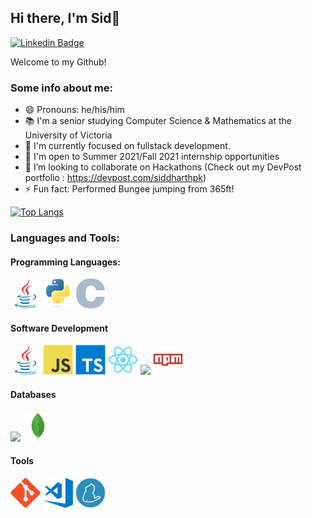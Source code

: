 ## Hi there, I'm Sid👋

[![Linkedin Badge](https://img.shields.io/badge/Siddharth%20Pathak-0e76a8?style=flat-square&logo=Linkedin&logoColor=white)](https://linkedin.com/in//siddharthanilpathak/)

Welcome to my Github!

### Some info about me:
- 😄 Pronouns: he/his/him
- 📚 I'm a senior studying Computer Science & Mathematics at the University of Victoria
- 🚀 I'm currently focused on fullstack development.
- 🏢 I'm open to Summer 2021/Fall 2021 internship opportunities
- 👯 I’m looking to collaborate on Hackathons (Check out my DevPost portfolio : https://devpost.com/siddharthpk)
- ⚡ Fun fact: Performed Bungee jumping from 365ft!



[![Top Langs](https://github-readme-stats.vercel.app/api/top-langs/?username=siddharthpk)](https://github.com/anuraghazra/github-readme-stats)

### Languages and Tools:

#### Programming Languages:

<code><img height="48" src="https://raw.githubusercontent.com/devicons/devicon/master/icons/java/java-original.svg"></code>
<code><img height="48" src="https://raw.githubusercontent.com/devicons/devicon/master/icons/python/python-original.svg"></code>
<code><img height="48" src="https://raw.githubusercontent.com/devicons/devicon/master/icons/c/c-original.svg"></code>

#### Software Development

<code><img height="48" src="https://raw.githubusercontent.com/devicons/devicon/master/icons/java/java-original.svg"></code>
<code><img height="48" src="https://raw.githubusercontent.com/devicons/devicon/master/icons/javascript/javascript-original.svg" /></code>
<code><img height="48" src="https://raw.githubusercontent.com/devicons/devicon/master/icons/typescript/typescript-original.svg"></code>
<code><img height="48" src="https://raw.githubusercontent.com/devicons/devicon/master/icons/react/react-original.svg"></code>
<code><img height="48" src="https://www.vectorlogo.zone/logos/nodejs/nodejs-icon.svg"></code>
<code><img height="48" src="https://raw.githubusercontent.com/devicons/devicon/master/icons/npm/npm-original-wordmark.svg"></code>

#### Databases


<code><img height="48" src="https://www.vectorlogo.zone/logos/postgresql/postgresql-icon.svg"></code>
<code><img height="48" src="https://raw.githubusercontent.com/devicons/devicon/master/icons/mongodb/mongodb-original.svg"></code>


#### Tools

<code><img height="48" src="https://raw.githubusercontent.com/devicons/devicon/master/icons/git/git-original.svg"></code>
<code><img height="48" src="https://raw.githubusercontent.com/github/explore/80688e429a7d4ef2fca1e82350fe8e3517d3494d/topics/visual-studio-code/visual-studio-code.png"></code>
<code><img height="48" src="https://raw.githubusercontent.com/devicons/devicon/master/icons/yarn/yarn-original.svg"></code>

<br />
<!--
<code><img height="48" src="https://raw.githubusercontent.com/devicons/devicon/master/icons/amazonwebservices/amazonwebservices-original.svg"></code>
<code><img height="48" src="https://www.vectorlogo.zone/logos/microsoft_azure/microsoft_azure-icon.svg"></code>
<code><img height="48" src="https://raw.githubusercontent.com/devicons/devicon/master/icons/cplusplus/cplusplus-original.svg"></code>
<code><img height="48" src="https://raw.githubusercontent.com/devicons/devicon/master/icons/csharp/csharp-original.svg"></code>
<code><img height="48" src="https://raw.githubusercontent.com/devicons/devicon/master/icons/yarn/yarn-original.svg"></code>
<code><img height="48" src="https://raw.githubusercontent.com/devicons/devicon/master/icons/mongodb/mongodb-original.svg"></code>
<code><img height="48" src="https://www.vectorlogo.zone/logos/opencv/opencv-icon.svg"></code>
<code><img height="48" src="https://raw.githubusercontent.com/devicons/devicon/master/icons/android/android-plain.svg"></code>
-->
